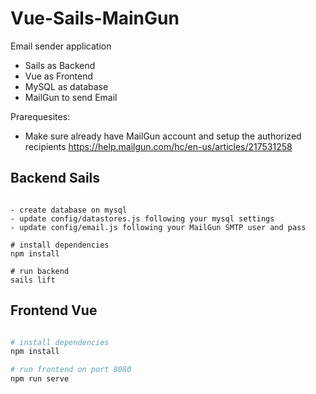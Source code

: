 # Vue-Sails-MainGun

Email sender application 
- Sails as Backend 
- Vue as Frontend
- MySQL as database
- MailGun to send Email

Prarequesites:
- Make sure already have MailGun account and setup the authorized recipients
  https://help.mailgun.com/hc/en-us/articles/217531258


## Backend Sails

``` sails

- create database on mysql
- update config/datastores.js following your mysql settings
- update config/email.js following your MailGun SMTP user and pass

# install dependencies
npm install

# run backend
sails lift

```

## Frontend Vue

``` bash

# install dependencies
npm install

# run frontend on port 8080
npm run serve

```


